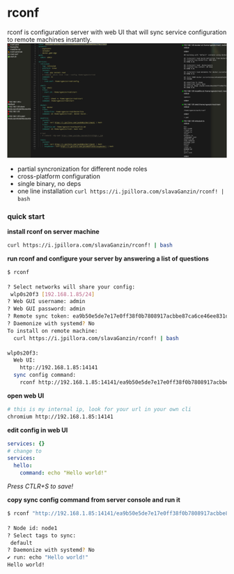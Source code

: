 # rconf

rconf is configuration server with web UI that will sync service configuration to remote machines instantly.
![](./docs/ui.png)

- partial syncronization for different node roles
- cross-platform configuration
- single binary, no deps
- one line installation `curl https://i.jpillora.com/slavaGanzin/rconf! | bash`

### quick start
**install rconf on server machine**
```bash
curl https://i.jpillora.com/slavaGanzin/rconf! | bash
```

**run rconf and configure your server by answering a list of questions**
```bash
$ rconf                                                                                                                               

? Select networks will share your config:
 wlp0s20f3 [192.168.1.85/24]
? Web GUI username: admin
? Web GUI password: admin
? Remote sync token: ea9b50e5de7e17e0ff38f0b7808917acbbe87ca6ce46ee831d5c009bf87a2049
? Daemonize with systemd? No
To install on remote machine:
  curl https://i.jpillora.com/slavaGanzin/rconf! | bash

wlp0s20f3:
  Web UI:
    http://192.168.1.85:14141  
  sync config command:
    rconf http://192.168.1.85:14141/ea9b50e5de7e17e0ff38f0b7808917acbbe87ca6ce46ee831d5c009bf87a2049
```

**open web UI**
```bash
# this is my internal ip, look for your url in your own cli
chromium http://192.168.1.85:14141
```

**edit config in web UI**
```yaml
services: {}
# change to
services:
  hello:
    command: echo "Hello world!"
```
*Press CTLR+S to save!*

**copy sync config command from server console and run it**
```bash
$ rconf "http://192.168.1.85:14141/ea9b50e5de7e17e0ff38f0b7808917acbbe87ca6ce46ee831d5c009bf87a2049"

? Node id: node1
? Select tags to sync:
 default
? Daemonize with systemd? No
✔ run: echo "Hello world!"
Hello world!
```
